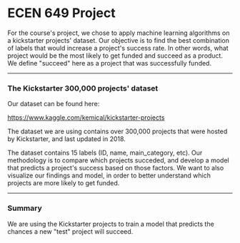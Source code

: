 # ECEN 649 Project

For the course's project, we chose to apply machine learning algorithms on a kickstarter projects' dataset.
Our objective is to find the best combination of labels that would increase a project's success rate.
In other words, what project would be the most likely to get funded and succeed as a product.
We define "succeed" here as a project that was successfully funded.

---

### The Kickstarter 300,000 projects' dataset

Our dataset can be found here:

https://www.kaggle.com/kemical/kickstarter-projects

The dataset we are using contains over 300,000 projects that were hosted by Kickstarter, and last updated in 2018.

The dataset contains 15 labels (ID, name, main_category, etc). Our methodology is to compare which projects succeded,
and develop a model that predicts a project's success based on those factors.
 We want to also visualize our findings and model, in order to better understand which projects are more likely to get funded.

---

### Summary

We are using the Kickstarter projects to train a model that predicts the chances a new "test" project will succeed.
